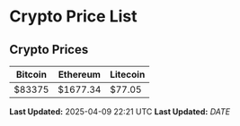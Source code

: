 # Crypto Price List

## Crypto Prices
| Bitcoin | Ethereum | Litecoin |
| ------- | -------- | -------- |
| $83375 | $1677.34 | $77.05 |
**Last Updated:** 2025-04-09 22:21 UTC
**Last Updated:** $DATE$
